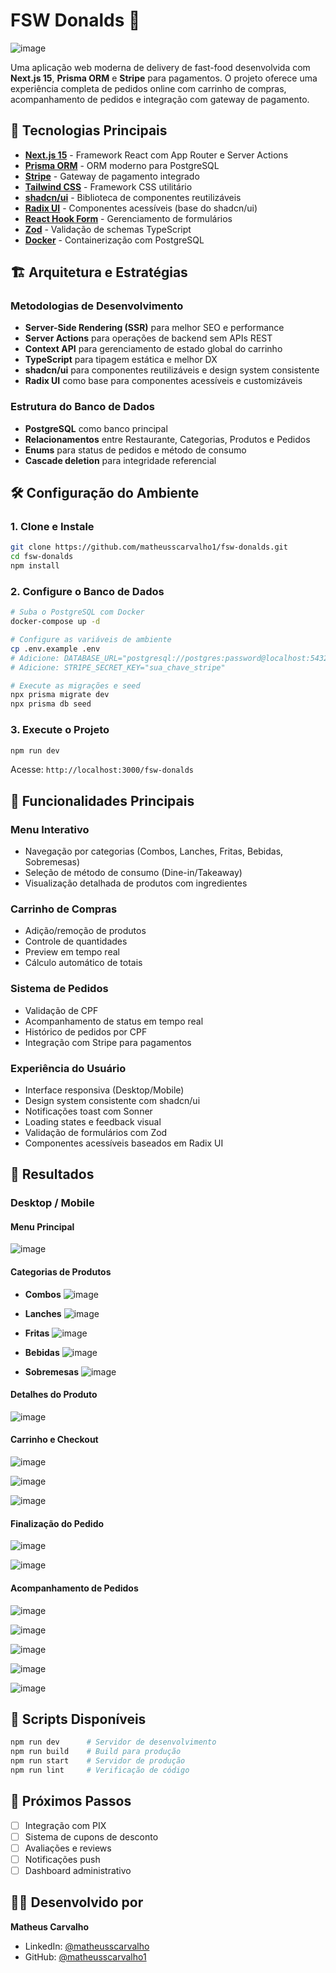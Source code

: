 # FSW Donalds 🍔

![image](https://github.com/user-attachments/assets/5f0da6b3-32c8-4f0d-b31d-d8b77157212a)

Uma aplicação web moderna de delivery de fast-food desenvolvida com **Next.js 15**, **Prisma ORM** e **Stripe** para pagamentos. O projeto oferece uma experiência completa de pedidos online com carrinho de compras, acompanhamento de pedidos e integração com gateway de pagamento.

## 🚀 Tecnologias Principais

- **[Next.js 15](https://nextjs.org)** - Framework React com App Router e Server Actions
- **[Prisma ORM](https://www.prisma.io)** - ORM moderno para PostgreSQL
- **[Stripe](https://stripe.com)** - Gateway de pagamento integrado
- **[Tailwind CSS](https://tailwindcss.com)** - Framework CSS utilitário
- **[shadcn/ui](https://ui.shadcn.com)** - Biblioteca de componentes reutilizáveis
- **[Radix UI](https://www.radix-ui.com)** - Componentes acessíveis (base do shadcn/ui)
- **[React Hook Form](https://react-hook-form.com/)** - Gerenciamento de formulários
- **[Zod](https://zod.dev/)** - Validação de schemas TypeScript
- **[Docker](https://www.docker.com/)** - Containerização com PostgreSQL

## 🏗️ Arquitetura e Estratégias

### **Metodologias de Desenvolvimento**

- **Server-Side Rendering (SSR)** para melhor SEO e performance
- **Server Actions** para operações de backend sem APIs REST
- **Context API** para gerenciamento de estado global do carrinho
- **TypeScript** para tipagem estática e melhor DX
- **shadcn/ui** para componentes reutilizáveis e design system consistente
- **Radix UI** como base para componentes acessíveis e customizáveis

### **Estrutura do Banco de Dados**

- **PostgreSQL** como banco principal
- **Relacionamentos** entre Restaurante, Categorias, Produtos e Pedidos
- **Enums** para status de pedidos e método de consumo
- **Cascade deletion** para integridade referencial

## 🛠️ Configuração do Ambiente

### 1. Clone e Instale

```bash
git clone https://github.com/matheusscarvalho1/fsw-donalds.git
cd fsw-donalds
npm install
```

### 2. Configure o Banco de Dados

```bash
# Suba o PostgreSQL com Docker
docker-compose up -d

# Configure as variáveis de ambiente
cp .env.example .env
# Adicione: DATABASE_URL="postgresql://postgres:password@localhost:5432/app"
# Adicione: STRIPE_SECRET_KEY="sua_chave_stripe"

# Execute as migrações e seed
npx prisma migrate dev
npx prisma db seed
```

### 3. Execute o Projeto

```bash
npm run dev
```

Acesse: `http://localhost:3000/fsw-donalds`

## 📱 Funcionalidades Principais

### **Menu Interativo**

- Navegação por categorias (Combos, Lanches, Fritas, Bebidas, Sobremesas)
- Seleção de método de consumo (Dine-in/Takeaway)
- Visualização detalhada de produtos com ingredientes

### **Carrinho de Compras**

- Adição/remoção de produtos
- Controle de quantidades
- Preview em tempo real
- Cálculo automático de totais

### **Sistema de Pedidos**

- Validação de CPF
- Acompanhamento de status em tempo real
- Histórico de pedidos por CPF
- Integração com Stripe para pagamentos

### **Experiência do Usuário**

- Interface responsiva (Desktop/Mobile)
- Design system consistente com shadcn/ui
- Notificações toast com Sonner
- Loading states e feedback visual
- Validação de formulários com Zod
- Componentes acessíveis baseados em Radix UI

## 🎯 Resultados

### **Desktop / Mobile**

#### Menu Principal

![image](https://github.com/user-attachments/assets/c492e7d0-f573-47b9-9097-f7742d7bec65)

#### Categorias de Produtos

- **Combos**
  ![image](https://github.com/user-attachments/assets/7f34f9c3-4512-446b-ab8e-e9a7b15e923e)

- **Lanches**
  ![image](https://github.com/user-attachments/assets/15ee9e81-b5ea-4888-b109-fa1d42374d60)

- **Fritas**
  ![image](https://github.com/user-attachments/assets/af665eee-df68-4c51-ab5d-7c95e325d5a2)

- **Bebidas**
  ![image](https://github.com/user-attachments/assets/d7ba9f98-9227-4bfd-9772-32e9f00a3eab)

- **Sobremesas**
  ![image](https://github.com/user-attachments/assets/26816600-321e-4e40-a33c-464b71a3b4ef)

#### Detalhes do Produto

![image](https://github.com/user-attachments/assets/f6971076-a1f7-48dc-b262-a360097fe803)

#### Carrinho e Checkout

![image](https://github.com/user-attachments/assets/5c8d5e2c-4f75-4962-b80f-50ab8fd8959f)

![image](https://github.com/user-attachments/assets/bc50a723-438e-4905-97f9-dc1e476682b2)

![image](https://github.com/user-attachments/assets/626eaccc-7fed-4382-8bdd-a631fdeea697)

#### Finalização do Pedido

![image](https://github.com/user-attachments/assets/1ed2870d-41ee-4fc4-a3fe-28f845054055)

![image](https://github.com/user-attachments/assets/85e22a3d-0c0f-4adc-bf65-61c872523449)

#### Acompanhamento de Pedidos

![image](https://github.com/user-attachments/assets/374e09ab-ae1f-4c7d-85f0-7900cdc66c6a)

![image](https://github.com/user-attachments/assets/9e6b60c3-e3c8-4b66-86b9-e18ab589cdbe)

![image](https://github.com/user-attachments/assets/d33c1c60-f63c-440c-a286-ff7f9ad11f73)

![image](https://github.com/user-attachments/assets/25247a9f-17c5-4d9f-aa7c-e509013b340b)

![image](https://github.com/user-attachments/assets/b39768d0-ce7d-4249-be7f-d70b4304873c)

## 🔧 Scripts Disponíveis

```bash
npm run dev      # Servidor de desenvolvimento
npm run build    # Build para produção
npm run start    # Servidor de produção
npm run lint     # Verificação de código
```

## 🚀 Próximos Passos

- [ ] Integração com PIX
- [ ] Sistema de cupons de desconto
- [ ] Avaliações e reviews
- [ ] Notificações push
- [ ] Dashboard administrativo

## 👨‍💻 Desenvolvido por

**Matheus Carvalho**

- LinkedIn: [@matheusscarvalho](https://www.linkedin.com/in/matheusscarvalho/)
- GitHub: [@matheusscarvalho1](https://github.com/matheusscarvalho1)
